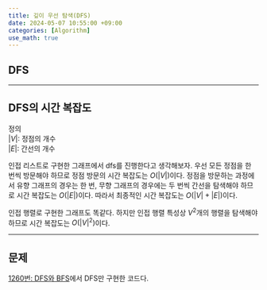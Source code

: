 ```yaml
---
title: 깊이 우선 탐색(DFS)
date: 2024-05-07 10:55:00 +09:00
categories: [Algorithm]
use_math: true
---
```


## **DFS**




---

## **DFS의 시간 복잡도**

>
정의
<br>
$\left\vert V \right\vert$: 정점의 개수
<br>
$\left\vert E \right\vert$: 간선의 개수
>

인접 리스트로 구현한 그래프에서 dfs를 진행한다고 생각해보자. 우선 모든 정점을 한 번씩 방문해야 하므로 정점 방문의 시간 복잡도는 $O(\left\vert V \right\vert)$이다. 정점을 방문하는 과정에서 유향 그래프의 경우는 한 번, 무향 그래프의 경우에는 두 번씩 간선을 탐색해야 하므로 시간 복잡도는 $O(\left\vert E \right\vert)$이다. 따라서 최종적인 시간 복잡도는 $O(\left\vert V \right\vert + \left\vert E \right\vert)$이다.

인접 행렬로 구현한 그래프도 똑같다. 하지만 인접 행렬 특성상 $V^2$개의 행렬을 탐색해야 하므로 시간 복잡도는 $O(\left\vert V \right\vert^2)$이다.


---

## **문제**
[1260번: DFS와 BFS](https://www.acmicpc.net/problem/1260)에서 DFS만 구현한 코드다.

```cpp
```